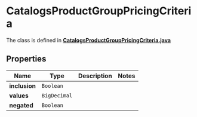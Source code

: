 

# CatalogsProductGroupPricingCriteria

The class is defined in **[CatalogsProductGroupPricingCriteria.java](../../src/main/java/org/openapitools/model/CatalogsProductGroupPricingCriteria.java)**

## Properties

Name | Type | Description | Notes
------------ | ------------- | ------------- | -------------
**inclusion** | `Boolean` |  | 
**values** | `BigDecimal` |  | 
**negated** | `Boolean` |  | 





